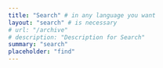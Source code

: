 ```yaml
---
title: "Search" # in any language you want
layout: "search" # is necessary
# url: "/archive"
# description: "Description for Search"
summary: "search"
placeholder: "find"
---
```

